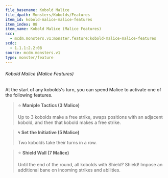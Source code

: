 ```yaml
---
file_basename: Kobold Malice
file_dpath: Monsters/Kobolds/Features
item_id: kobold-malice-malice-features
item_index: 08
item_name: Kobold Malice (Malice Features)
scc:
  - mcdm.monsters.v1:monster.feature:kobold-malice-malice-features
scdc:
  - 1.1.1:2.2:08
source: mcdm.monsters.v1
type: monster/feature
---
```


###### Kobold Malice (Malice Features)

At the start of any kobolds's turn, you can spend Malice to activate one of the following features.

<!-- -->
> ⭐️ **Maniple Tactics (3 Malice)**
>
> Up to 3 kobolds make a free strike, swaps positions with an adjacent kobold, and then that kobold makes a free strike.

<!-- -->
> 🌀 **Set the Initiative (5 Malice)**
>
> Two kobolds take their turns in a row.

<!-- -->
> ⭐️ **Shield Wall (7 Malice)**
>
> Until the end of the round, all kobolds with Shield? Shield! Impose an additional bane on incoming strikes and abilities.
